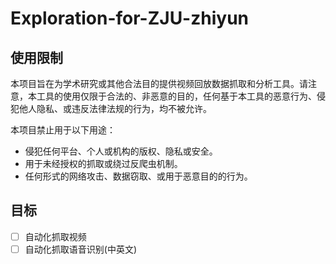 # Exploration-for-ZJU-zhiyun

## 使用限制

本项目旨在为学术研究或其他合法目的提供视频回放数据抓取和分析工具。请注意，本工具的使用仅限于合法的、非恶意的目的，任何基于本工具的恶意行为、侵犯他人隐私、或违反法律法规的行为，均不被允许。

本项目禁止用于以下用途：
- 侵犯任何平台、个人或机构的版权、隐私或安全。
- 用于未经授权的抓取或绕过反爬虫机制。
- 任何形式的网络攻击、数据窃取、或用于恶意目的的行为。


## 目标

- [ ] 自动化抓取视频
- [ ] 自动化抓取语音识别(中英文)
